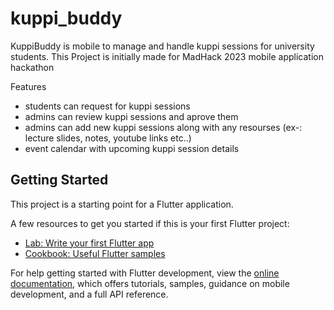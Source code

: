 # kuppi_buddy

KuppiBuddy is mobile to manage and handle kuppi sessions for university students. This Project is initially made for MadHack 2023 mobile application hackathon

Features
- students can request for kuppi sessions
- admins can review kuppi sessions and aprove them
- admins can add new kuppi sessions along with any resourses (ex-: lecture slides, notes, youtube links etc..)
- event calendar with upcoming kuppi session details

## Getting Started

This project is a starting point for a Flutter application.

A few resources to get you started if this is your first Flutter project:

- [Lab: Write your first Flutter app](https://docs.flutter.dev/get-started/codelab)
- [Cookbook: Useful Flutter samples](https://docs.flutter.dev/cookbook)

For help getting started with Flutter development, view the
[online documentation](https://docs.flutter.dev/), which offers tutorials,
samples, guidance on mobile development, and a full API reference.
